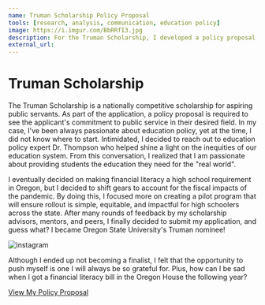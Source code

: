 ```yaml
---
name: Truman Scholarship Policy Proposal
tools: [research, analysis, communication, education policy]
image: https://i.imgur.com/BbRRfI3.jpg
description: For the Truman Scholarship, I developed a policy proposal focused on creating a pilot program for financial literacy. As a result of my scholarship application, I was chosen as Oregon State University's campus nominee.
external_url: 
---
```



# Truman Scholarship

The Truman Scholarship is a nationally competitive scholarship for aspiring public servants. As part of the application, a policy proposal is required to see the applicant's commitment to public service in their desired field. In my case, I've been always passionate about education policy, yet at the time, I did not know where to start. Intimidated, I decided to reach out to education policy expert Dr. Thompson who helped shine a light on the inequities of our education system. From this conversation, I realized that I am passionate about providing students the education they need for the "real world". 

I eventually decided on making financial literacy a high school requirement in Oregon, but I decided to shift gears to account for the fiscal impacts of the pandemic. By doing this, I focused more on creating a pilot program that will ensure rollout is simple, equitable, and impactful for high schoolers across the state. After many rounds of feedback by my scholarship advisors, mentors, and peers, I finally decided to submit my application, and guess what? I became Oregon State University's Truman nominee!

![instagram](https://i.imgur.com/VZL4QQb.png)

Although I ended up not becoming a finalist, I felt that the opportunity to push myself is one I will always be so grateful for. Plus, how can I be sad when I got a financial literacy bill in the Oregon House the following year?

<p class="text-center">

<a class="btn btn-outline-primary" href="https://docs.google.com/document/d/1MtlAkUD6i7IFPNoy_WfO1cny5Uf8oDmO90qk9CUWyP0/edit?usp=sharing" target="_blank" role="button">View My Policy Proposal</a> 
  
</p>
